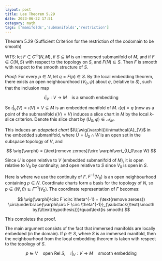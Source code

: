```yaml
---
layout: post
title: Lee Theorem 5.29
date: 2023-06-22 17:51
category: math
tags: ['manifolds','submanifolds','restriction']
---
```

Theorem 5.29 (Sufficient Criterion for the restriction of the codomain to be smooth)

WTS: let $F\in C^\infty(N,M)$, if $S\subseteq M$ is an immersed submanifold of $M$, and if $F\in C(N,S)$ with respect to the topology on $S$, and $F(N)\subseteq S$. Then $F$ is smooth with respect to the smooth structure of $S$.


*Proof:* For every $p\in N$, let $q = F(p)\in S$. By the local embedding theorem, there exists an open neighbourdhood $(V_0, \psi)$ about $q$, (relative to $S$), such that the inclusion map

$$
\iota\vert_{V}:V\to M\quad\text{is a smooth embedding}
$$

So $\iota\vert_{V}(V) = \iota(V) = V\subseteq M$ is an embedded manifold of $M$. $\iota(q) = q$ (now as a point of the submanifold $\iota(V)=V$) induces a slice chart in $M$ by the local $k$-slice criterion. Denote this slice chart by $(U_0, \varphi)\in \mathcal{A}_M$. 

This induces an *adapated chart* $(U,\wig{\varphi})\in\mathcal{A}_{V}$ in the embedded submanifold, where $U = U_0\cap W$ is an open set in the subspace topology of $V$, and 

$$
\wig{\varphi} = (\text{remove zeroes})\circ \varphi\vert_{U_0\cap W}
$$

Since $U$ is open relative to $V$ (embedded submanifold of $M$), it is open relative to $V_0$ by continuity; and open relative to $S$ since $V_0$ is open in $S$.

Here is where we use the continuity of $F$. $F^{-1}(V_0)$ is an open neighbourhood containing $p\in N$. Coordinate charts form a basis for the topology of $N$, so $p\in (W,\theta)\subseteq F^{-1}(V_0)$. The coordinate representation of $F$ becomes:


$$
\wig{\varphi}\circ F \circ \theta^{-1} = (\text{remove zeroes}) \circ\underbrace{\varphi\circ F \circ \theta^{-1}}_{\substack{\text{smooth by}\\\text{hypothesis}}}\quad\text{is smooth}
$$

This completes the proof.

The main argument consists of the fact that immersed manifolds are locally embedded (in the domain). If $p\in S$, where $S$ is an immersed manifold, then the neighbourhood from the local embedding theorem is taken with respect to the topology of $S$. 

$$
p\in V\quad\text{open Rel } S,\quad \iota\vert_{V}: V \to M\quad\text{smooth embedding}
$$

